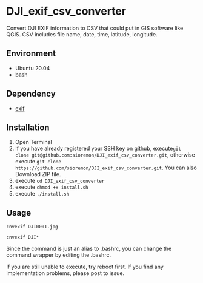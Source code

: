 # DJI_exif_csv_converter
Convert DJI EXIF information to CSV that could put in GIS software like QGIS. CSV includes file name, date, time, latitude, longitude.

## Environment
- Ubuntu 20.04
- bash
## Dependency
- [exif](https://packages.ubuntu.com/groovy/exif)

## Installation
1. Open Terminal
2. If you have already registered your SSH key on github, execute```git clone git@github.com:sioremon/DJI_exif_csv_converter.git```, otherwise execute ```git clone https://github.com/sioremon/DJI_exif_csv_converter.git```. You can also Download ZIP file.
3. execute ```cd DJI_exif_csv_converter```
4. execute ```chmod +x install.sh```
5. execute ```./install.sh```

## Usage
```
cnvexif DJI0001.jpg
```
```
cnvexif DJI* 
```
Since the command is just an alias to .bashrc, you can change the command wrapper by editing the .bashrc.  

If you are still unable to execute, try reboot first. If you find any implementation problems, please post to issue.

